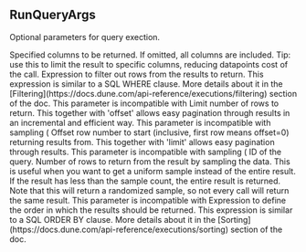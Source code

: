 ## RunQueryArgs
Optional parameters for query exection.

<ParamField path="columns" type="text">
Specified columns to be returned. If omitted, all columns are included.
Tip: use this to limit the result to specific columns, reducing datapoints cost of the call.
</ParamField>
<ParamField path="filters" type="text">
Expression to filter out rows from the results to return.
This expression is similar to a SQL WHERE clause.
More details about it in the [Filtering](https://docs.dune.com/api-reference/executions/filtering) section of the doc.
This parameter is incompatible with 
</ParamField>
<ParamField path="limit" type="text">
Limit number of rows to return.
This together with &#x27;offset&#x27; allows easy pagination through results in an incremental and efficient way.
This parameter is incompatible with sampling (
</ParamField>
<ParamField path="offset" type="text">
Offset row number to start (inclusive, first row means offset&#x3D;0) returning results from.
This together with &#x27;limit&#x27; allows easy pagination through results.
This parameter is incompatible with sampling (
</ParamField>
<ParamField path="opts" type="">

</ParamField>
<ParamField path="performance" type="">

</ParamField>
<ParamField path="queryId" type="text">
ID of the query.
</ParamField>
<ParamField path="query_parameters" type="">

</ParamField>
<ParamField path="sample_count" type="text">
Number of rows to return from the result by sampling the data.
This is useful when you want to get a uniform sample instead of the entire result.
If the result has less than the sample count, the entire result is returned.
Note that this will return a randomized sample, so not every call will return the same result.
This parameter is incompatible with 
</ParamField>
<ParamField path="sort_by" type="text">
Expression to define the order in which the results should be returned.
This expression is similar to a SQL ORDER BY clause.
More details about it in the [Sorting](https://docs.dune.com/api-reference/executions/sorting) section of the doc.
</ParamField>
